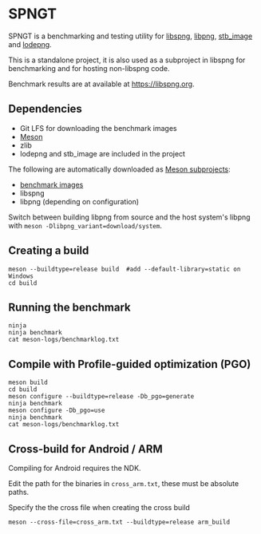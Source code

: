 # SPNGT

SPNGT is a benchmarking and testing utility for [libspng](https://libspng.org),
[libpng](http://www.libpng.org/pub/png/libpng.html),
[stb_image](https://github.com/nothings/stb/blob/master/stb_image.h) and
[lodepng](https://github.com/lvandeve/lodepng).

This is a standalone project, it is also used as a subproject in libspng for benchmarking
and for hosting non-libspng code.

Benchmark results are at available at https://libspng.org.

## Dependencies

* Git LFS for downloading the benchmark images
* [Meson](https://mesonbuild.com)
* zlib
* lodepng and stb_image are included in the project

The following are automatically downloaded as [Meson subprojects](https://mesonbuild.com/Wrap-dependency-system-manual.html):
* [benchmark images](https://github.com/libspng/benchmark_images/)
* libspng
* libpng (depending on configuration)

Switch between building libpng from source and the host system's libpng with `meson -Dlibpng_variant=download/system`.

## Creating a build

```
meson --buildtype=release build  #add --default-library=static on Windows
cd build
```

## Running the benchmark

```
ninja
ninja benchmark
cat meson-logs/benchmarklog.txt
```

## Compile with Profile-guided optimization (PGO)

```
meson build
cd build
meson configure --buildtype=release -Db_pgo=generate
ninja benchmark
meson configure -Db_pgo=use
ninja benchmark
cat meson-logs/benchmarklog.txt
```

## Cross-build for Android / ARM

Compiling for Android requires the NDK.

Edit the path for the binaries in `cross_arm.txt`, these must be absolute paths.

Specify the the cross file when creating the cross build

```
meson --cross-file=cross_arm.txt --buildtype=release arm_build
```
